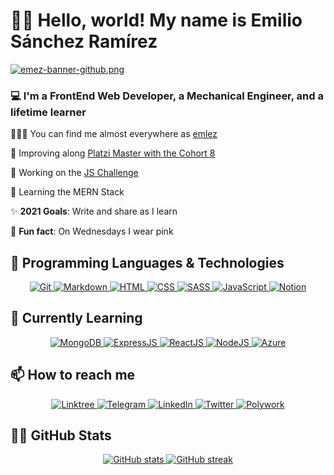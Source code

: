 # 👋🏼 Hello, world! My name is Emilio Sánchez Ramírez

[![emez-banner-github.png](https://i.postimg.cc/TYbYDWgv/emez-banner-github.png)](https://postimg.cc/PPtjGJSS)

### 💻 I'm a FrontEnd Web Developer, a Mechanical Engineer, and a lifetime learner

🧑🏽‍💻 You can find me almost everywhere as [emlez][linktree]

💚 Improving along [Platzi Master with the Cohort 8][platzi]

💛 Working on the [JS Challenge][js-challenge]

🔰 Learning the MERN Stack

✨ **2021 Goals**: Write and share as I learn

👚 **Fun fact**: On Wednesdays I wear pink

## 👾 Programming Languages & Technologies

<p align="center">
  <a href="https://platzi.com/p/emlez/curso/1557-git-github/diploma/detalle/">
    <img src="https://img.shields.io/badge/Git-F05032?style=for-the-badge&logo=git&logoColor=white" alt="Git" />
  </a>
  <a href="https://platzi.com/p/emlez/curso/1050-programacion-basica/diploma/detalle/">
    <img src="https://img.shields.io/badge/Markdown-000000?style=for-the-badge&logo=markdown&logoColor=white" alt="Markdown" />
  </a>
  <a href="https://platzi.com/p/emlez/curso/2008-html-css/diploma/detalle/">
    <img src="https://img.shields.io/badge/HTML5-E34F26?style=for-the-badge&logo=html5&logoColor=white" alt="HTML" />
  </a>
  <a href="https://platzi.com/p/emlez/curso/1640-frontend-developer-2019/diploma/detalle/">
    <img src="https://img.shields.io/badge/CSS3-1572B6?style=for-the-badge&logo=css3&logoColor=white" alt="CSS" />
  </a>
  <a href="https://platzi.com/p/emlez/curso/1758-html-practico/diploma/detalle/">
    <img src="https://img.shields.io/badge/Sass-CC6699?style=for-the-badge&logo=sass&logoColor=white" alt="SASS" />
  </a>
  <a href="https://platzi.com/p/emlez/curso/2503-jschallenge-fase1/diploma/detalle/">
    <img src="https://img.shields.io/badge/JavaScript-323330?style=for-the-badge&logo=javascript&logoColor=F7DF1E" alt="JavaScript" />
  </a>
  <a href="https://platzi.com/p/emlez/curso/2226-notion/diploma/detalle/">
    <img src="https://img.shields.io/badge/Notion-000000?style=for-the-badge&logo=notion&logoColor=white" alt="Notion" />
  </a>
</p>

## 🚀 Currently Learning

<p align="center">
  <a href="https://github.com/emlez/">
    <img src="https://img.shields.io/badge/MongoDB-white?style=for-the-badge&logo=mongodb&logoColor=4EA94B" alt="MongoDB" />
  </a>
  <a href="https://github.com/emlez/">
    <img src="https://img.shields.io/badge/Express.js-000000?style=for-the-badge&logo=express&logoColor=white" alt="ExpressJS" />
  </a>
  <a href="https://github.com/emlez/">
    <img src="https://img.shields.io/badge/React-20232A?style=for-the-badge&logo=react&logoColor=61DAFB" alt="ReactJS" />
  </a>
  <a href="https://github.com/emlez/">
    <img src="https://img.shields.io/badge/Node.js-339933?style=for-the-badge&logo=nodedotjs&logoColor=white" alt="NodeJS" />
  </a>
  <a href="https://github.com/emlez/">
    <img src="https://img.shields.io/badge/microsoft%20azure-0089D6?style=for-the-badge&logo=microsoft-azure&logoColor=white" alt="Azure" />
  </a>
</p>

## 📫 How to reach me

<p align="center">
  <a href="https://linktr.ee/emlezdev/">
    <img src="https://img.shields.io/badge/linktree-39E09B?style=for-the-badge&logo=linktree&logoColor=white" alt="Linktree" />
  </a>
  <a href="https://t.me/emlezdev/">
    <img src="https://img.shields.io/badge/Telegram-2CA5E0?style=for-the-badge&logo=telegram&logoColor=white" alt="Telegram" />
  </a>
  <a href="https://www.linkedin.com/in/emlez/">
    <img src="https://img.shields.io/badge/LinkedIn-0077B5?style=for-the-badge&logo=linkedin&logoColor=white" alt="LinkedIn" />
  </a>
  <a href="https://twitter.com/emlezdev/">
    <img src="https://img.shields.io/badge/Twitter-1DA1F2?style=for-the-badge&logo=twitter&logoColor=white" alt="Twitter" />
  </a>
  <a href="https://www.polywork.com/emlez/">
    <img src="https://img.shields.io/badge/polywork-543DE0?style=for-the-badge&logo=polywork&logoColor=white" alt="Polywork" />
  </a>
</p>

## 🐙🐱 GitHub Stats

<p align="center">
<a href="https://github.com/emlez?tab=repositories">
  <img src="https://github-readme-stats-emlez.vercel.app/api?username=emlez&hide=issues&show_icons=true&theme=tokyonight" alt="GitHub stats" />
  <img src="https://github-readme-streak-stats.herokuapp.com/?user=emlez&theme=tokyonight" alt="GitHub streak" />
</a>
</p>

[js-challenge]: https://platzi.com/p/emlez/curso/2503-jschallenge-fase1/diploma/detalle/
[linkedin]: https://www.linkedin.com/in/emlez/
[linktree]: https://linktr.ee/emlezdev/
[platzi]: https://platzi.com/p/emlez/
[polywork]: https://www.polywork.com/emlez/
[telegram]: https://t.me/emlezdev/
[twitter]: https://twitter.com/emlezdev/
